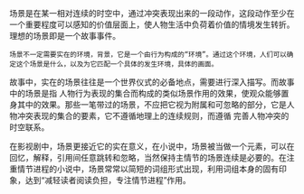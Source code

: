 场景是在某一相对连续的时空中，通过冲突表现出来的一段动作，这段动作至少在一个重要程度可以感知的价值层面上，使人物生活中负荷着价值的情境发生转折。理想的场景即是一个故事事件。

```
场景不一定需要实在的环境，背景，它是一个由行为构成的“环境”。通过这个环境，人们可以确定这个场景是什么，以及为它匹配一个具体的发生环境，具体的画面。
```

故事中，实在的场景往往是一个世界仪式的必备地点，需要进行深入描写。而故事中的场景是指 人物行为表现的集合而构成的类似场景作用的效果，使观众能够置身其中的效果。那些一笔带过的场景，不应把它视为附属和可忽略的部分，它是人物冲突表现的集合的要素，它不遵循地理上的连续规则，而遵循 完善人物冲突的时空联系。

在影视剧中，场景更接近它的实在意义，在小说中，场景被当做一个元素，可以在回忆，解释，引用间任意跳转和忽略，当然保持主情节的场景连续是必要的。在注重情节进程的小说中，场景常常以简短的词组形式出现，利用词组本身的固有印象，达到“减轻读者阅读负担，专注情节进程”作用。